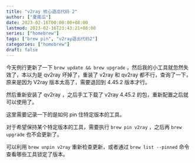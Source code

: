 ```yaml
---
title: "v2ray 核心退出代码 2"
author: ["夏南瓜"]
date: 2023-02-16T00:00:00+08:00
lastmod: 2023-02-16T23:43:21+08:00
series: ["homebrew"]
tags: ["brew pin", "v2ray退出代码2"]
categories: ["homebrew"]
draft: false
---
```


今天例行更新了一下 `brew update && brew upgrade` ，然后我的小工具就忽然失效了，本以为是 qv2ray 坏掉了，重装了 v2ray 和 qv2ray 都不行，查询了一下，原来是因为 V2ray 版本太高了，需要退回到 4.45.2 版本才行。

然后重新安装了 qv2ray ，之后手工下载了 v2ray 4.45.2 的包，重新配置之后就可以使用了。

这里需要记录一下的是如何 pin 住特定版本的工具。

对于希望保持某个特定版本的工具，需要执行 `brew pin v2ray` ，之后再 `brew upgrade` 也不会更新了。

可以利用 `brew unpin v2ray` 重新检查更新，或者通过 `brew list --pinned` 命令查看哪些工具锁定了版本。
